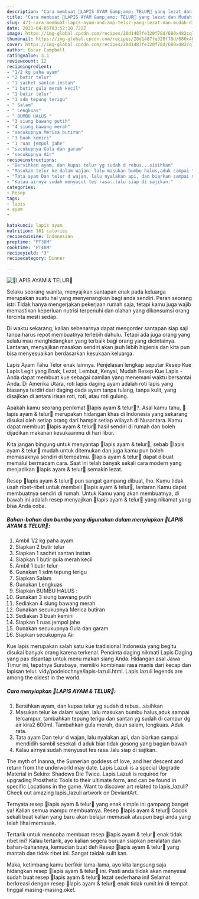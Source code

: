 ```yaml
---
description: "Cara membuat 🌺LAPIS AYAM &amp;amp; TELUR🌺 yang lezat dan Mudah Dibuat"
title: "Cara membuat 🌺LAPIS AYAM &amp;amp; TELUR🌺 yang lezat dan Mudah Dibuat"
slug: 471-cara-membuat-lapis-ayam-and-amp-telur-yang-lezat-dan-mudah-dibuat
date: 2021-04-05T03:52:10.722Z
image: https://img-global.cpcdn.com/recipes/20d1487fe320f78d/680x482cq70/🌺lapis-ayam-telur🌺-foto-resep-utama.jpg
thumbnail: https://img-global.cpcdn.com/recipes/20d1487fe320f78d/680x482cq70/🌺lapis-ayam-telur🌺-foto-resep-utama.jpg
cover: https://img-global.cpcdn.com/recipes/20d1487fe320f78d/680x482cq70/🌺lapis-ayam-telur🌺-foto-resep-utama.jpg
author: Oscar Campbell
ratingvalue: 3.1
reviewcount: 12
recipeingredient:
- "1/2 kg paha ayam"
- "2 butir telur"
- "1 sachet santan instan"
- "1 butir gula merah kecil"
- "1 butir telur"
- "1 sdm tepung terigu"
- " Salam"
- " Lengkuas"
- " BUMBU HALUS "
- "3 siung bawang putih"
- "4 siung bawang merah"
- "secukupnya Merica butiran"
- "3 buah kemiri"
- "1 ruas jempol jahe"
- "secukupnya Gula dan garam"
- "secukupnya Air"
recipeinstructions:
- "Bersihkan ayam, dan kupas telur yg sudah d rebus...sisihkan"
- "Masukan telur ke dalam wajan, lalu masukan bumbu halus,aduk sampai tercampur, tambahkan tepung terigu dan santan yg sudah di campur dg air kira2 600ml. Tambahkan gula merah, daun salam, lengkuas. Aduk rata."
- "Tata ayam Dan telur d wajan, lalu nyalakan api, dan biarkan sampai mendidih sambil sesekali d aduk biar tidak gosong yang bagian bawah"
- "Kalau airnya sudah menyusut tes rasa..lalu siap di sajikan."
categories:
- Resep
tags:
- lapis
- ayam
- 

katakunci: lapis ayam  
nutrition: 161 calories
recipecuisine: Indonesian
preptime: "PT38M"
cooktime: "PT48M"
recipeyield: "3"
recipecategory: Dinner

---
```



![🌺LAPIS AYAM &amp; TELUR🌺](https://img-global.cpcdn.com/recipes/20d1487fe320f78d/680x482cq70/🌺lapis-ayam-telur🌺-foto-resep-utama.jpg)

Selaku seorang wanita, menyajikan santapan enak pada keluarga merupakan suatu hal yang menyenangkan bagi anda sendiri. Peran seorang istri Tidak hanya mengerjakan pekerjaan rumah saja, tetapi kamu juga wajib memastikan keperluan nutrisi terpenuhi dan olahan yang dikonsumsi orang tercinta mesti sedap.

Di waktu  sekarang, kalian sebenarnya dapat mengorder santapan siap saji tanpa harus repot membuatnya terlebih dahulu. Tetapi ada juga orang yang selalu mau menghidangkan yang terbaik bagi orang yang dicintainya. Lantaran, menyajikan masakan sendiri akan jauh lebih higienis dan kita pun bisa menyesuaikan berdasarkan kesukaan keluarga. 

Lapis Ayam Tahu Telor enak lainnya. Penjelasan lengkap seputar Resep Kue Lapis Legit yang Enak, Lezat, Lembut, Kenyal, Mudah Resep Kue Lapis - Anda dapat membuat kue sebagai camilan yang menemani waktu bersantai Anda. Di Amerika Utara, roti lapis daging ayam adalah roti lapis yang biasanya terdiri dari daging dada ayam tanpa tulang, tanpa kulit, yang disajikan di antara irisan roti, roti, atau roti gulung.

Apakah kamu seorang penikmat 🌺lapis ayam &amp; telur🌺?. Asal kamu tahu, 🌺lapis ayam &amp; telur🌺 merupakan hidangan khas di Indonesia yang sekarang disukai oleh setiap orang dari hampir setiap wilayah di Nusantara. Kamu dapat membuat 🌺lapis ayam &amp; telur🌺 hasil sendiri di rumah dan boleh dijadikan makanan kesukaanmu di hari libur.

Kita jangan bingung untuk menyantap 🌺lapis ayam &amp; telur🌺, sebab 🌺lapis ayam &amp; telur🌺 mudah untuk ditemukan dan juga kamu pun boleh memasaknya sendiri di tempatmu. 🌺lapis ayam &amp; telur🌺 dapat dibuat memalui bermacam cara. Saat ini telah banyak sekali cara modern yang menjadikan 🌺lapis ayam &amp; telur🌺 semakin lezat.

Resep 🌺lapis ayam &amp; telur🌺 pun sangat gampang dibuat, lho. Kamu tidak usah ribet-ribet untuk membeli 🌺lapis ayam &amp; telur🌺, lantaran Kamu dapat membuatnya sendiri di rumah. Untuk Kamu yang akan membuatnya, di bawah ini adalah resep menyajikan 🌺lapis ayam &amp; telur🌺 yang nikamat yang bisa Anda coba.

<!--inarticleads1-->

##### Bahan-bahan dan bumbu yang digunakan dalam menyiapkan 🌺LAPIS AYAM &amp; TELUR🌺:

1. Ambil 1/2 kg paha ayam
1. Siapkan 2 butir telur
1. Siapkan 1 sachet santan instan
1. Siapkan 1 butir gula merah kecil
1. Ambil 1 butir telur
1. Gunakan 1 sdm tepung terigu
1. Siapkan  Salam
1. Gunakan  Lengkuas
1. Siapkan  BUMBU HALUS :
1. Gunakan 3 siung bawang putih
1. Sediakan 4 siung bawang merah
1. Gunakan secukupnya Merica butiran
1. Sediakan 3 buah kemiri
1. Siapkan 1 ruas jempol jahe
1. Gunakan secukupnya Gula dan garam
1. Siapkan secukupnya Air


Kue lapis merupakan salah satu kue tradisional Indonesia yang begitu disukai banyak orang karena terkenal. Pencinta daging nikmati Lapis Daging yang pas disantap untuk menu makan siang Anda. Hidangan asal Jawa Timur ini, tepatnya Surabaya, memiliki kombinasi rasa manis dari kecap dan lapisan telur. vidy/podelochnye/lapis-lazuli.html. Lapis lazuli legends are among the oldest in the world. 

<!--inarticleads2-->

##### Cara menyiapkan 🌺LAPIS AYAM &amp; TELUR🌺:

1. Bersihkan ayam, dan kupas telur yg sudah d rebus...sisihkan
1. Masukan telur ke dalam wajan, lalu masukan bumbu halus,aduk sampai tercampur, tambahkan tepung terigu dan santan yg sudah di campur dg air kira2 600ml. Tambahkan gula merah, daun salam, lengkuas. Aduk rata.
1. Tata ayam Dan telur d wajan, lalu nyalakan api, dan biarkan sampai mendidih sambil sesekali d aduk biar tidak gosong yang bagian bawah
1. Kalau airnya sudah menyusut tes rasa..lalu siap di sajikan.


The myth of Inanna, the Sumerian goddess of love, and her descent and return from the underworld may date. Lapis Lazuli is a special Upgrade Material in Sekiro: Shadows Die Twice. Lapis Lazuli is required for upgrading Prosthetic Tools to their ultimate form, and can be found in specific Locations in the game. Want to discover art related to lapis_lazuli? Check out amazing lapis_lazuli artwork on DeviantArt. 

Ternyata resep 🌺lapis ayam &amp; telur🌺 yang enak simple ini gampang banget ya! Kalian semua mampu membuatnya. Resep 🌺lapis ayam &amp; telur🌺 Cocok sekali buat kalian yang baru akan belajar memasak ataupun bagi anda yang telah lihai memasak.

Tertarik untuk mencoba membuat resep 🌺lapis ayam &amp; telur🌺 enak tidak ribet ini? Kalau tertarik, ayo kalian segera buruan siapkan peralatan dan bahan-bahannya, kemudian buat deh Resep 🌺lapis ayam &amp; telur🌺 yang mantab dan tidak ribet ini. Sangat taidak sulit kan. 

Maka, ketimbang kamu berfikir lama-lama, ayo kita langsung saja hidangkan resep 🌺lapis ayam &amp; telur🌺 ini. Pasti anda tiidak akan menyesal sudah buat resep 🌺lapis ayam &amp; telur🌺 lezat sederhana ini! Selamat berkreasi dengan resep 🌺lapis ayam &amp; telur🌺 enak tidak rumit ini di tempat tinggal masing-masing,oke!.

